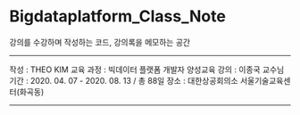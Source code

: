 # Bigdataplatform_Class_Note
강의를 수강하며 작성하는 코드, 강의록을 메모하는 공간

<hr/>
작성 : THEO KIM   
교육 과정 : 빅데이터 플랫폼 개발자 양성교육   
강의 : 이종국 교수님   
기간 : 2020. 04. 07 - 2020. 08. 13 / 총 88일   
장소 : 대한상공회의소 서울기술교육센터(화곡동)   

<hr/>
